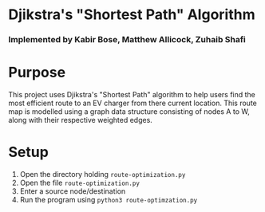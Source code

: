 # Djikstra's "Shortest Path" Algorithm

### Implemented by Kabir Bose, Matthew Allicock, Zuhaib Shafi

# Purpose

This project uses Djikstra's "Shortest Path" algorithm to help users find the most efficient route to an EV charger from there current location. This route map is modelled using a graph data structure consisting of nodes A to W, along with their respective weighted edges.

# Setup

1. Open the directory holding `route-optimization.py`
2. Open the file `route-optimization.py`
3. Enter a source node/destination
4. Run the program using `python3 route-optimzation.py`
